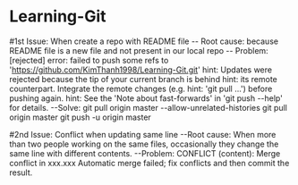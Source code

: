 # Learning-Git

#1st Issue: When create a repo with README file
-- Root cause: because README file is a new file and not present in our local repo
-- Problem: [rejected]
	error: failed to push some refs to 'https://github.com/KimThanh1998/Learning-Git.git'
	hint: Updates were rejected because the tip of your current branch is behind
	hint: its remote counterpart. Integrate the remote changes (e.g.
	hint: 'git pull ...') before pushing again.
	hint: See the 'Note about fast-forwards' in 'git push --help' for details.
--Solve: 
	git pull origin master --allow-unrelated-histories
	git pull origin master
	git push -u origin master

#2nd Issue: Conflict when updating same line
--Root cause: When more than two people working on the same files, occasionally they change the same line with different contents.
--Problem: CONFLICT (content): Merge conflict in xxx.xxx 
Automatic merge failed; fix conflicts and then commit the result.
